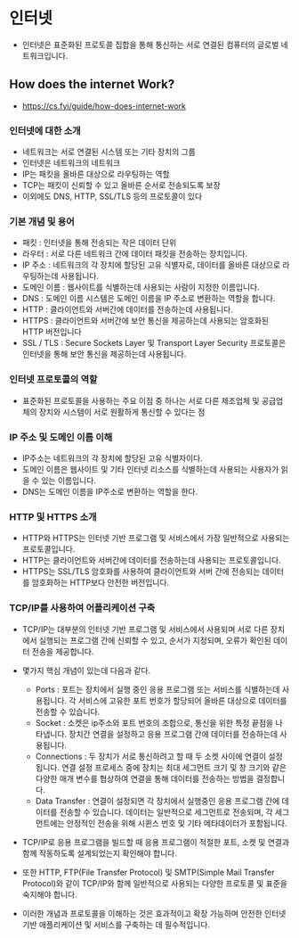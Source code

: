 # 인터넷
- 인터넷은 표준화된 프로토콜 집합을 통해 통신하는 서로 연결된 컴퓨터의 글로벌 네트워크입니다.

## How does the internet Work?
- https://cs.fyi/guide/how-does-internet-work

### 인터넷에 대한 소개
- 네트워크는 서로 연결된 시스템 또는 기타 장치의 그룹
- 인터넷은 네트워크의 네트워크
- IP는 패킷을 올바른 대상으로 라우팅하는 역할
- TCP는 패킷이 신뢰할 수 있고 올바른 순서로 전송되도록 보장
- 이외에도 DNS, HTTP, SSL/TLS 등의 프로토콜이 있다

### 기본 개념 및 용어
- 패킷 : 인터넷을 통해 전송되는 작은 데이터 단위
- 라우터 : 서로 다른 네트워크 간에 데이터 패킷을 전송하는 장치입니다.
- IP 주소 : 네트워크의 각 장치에 할당된 고유 식별자로, 데이터를 올바른 대상으로 라우팅하는데 사용됩니다.
- 도메인 이름 : 웹사이트를 식별하는데 사용되는 사람이 지정한 이름입니다.
- DNS : 도메인 이름 시스템은 도메인 이름을 IP 주소로 변환하는 역할을 합니다.
- HTTP : 클라이언트와 서버간에 데이터를 전송하는데 사용됩니다.
- HTTPS : 클라이언트와 서버간에 보안 통신을 제공하는데 사용되는 암호화된 HTTP 버전입니다
- SSL / TLS : Secure Sockets Layer 및 Transport Layer Security 프로토콜은 인터넷을 통해 보안 통신을 제공하는데 사용됩니다.

### 인터넷 프로토콜의 역할
- 표준화된 프로토콜을 사용하는 주요 이점 중 하나는 서로 다른 제조업체 및 공급업체의 장치와 시스템이 서로 원활하게 통신할 수 있다는 점

### IP 주소 및 도메인 이름 이해
- IP주소는 네트워크의 각 장치에 할당된 고유 식별자이다.
- 도메인 이름은 웹사이트 및 기타 인터넷 리소스를 식별하는데 사용되는 사용자가 읽을 수 있는 이름입니다.
- DNS는 도메인 이름을 IP주소로 변환하는 역할을 한다.

### HTTP 및 HTTPS 소개
- HTTP와 HTTPS는 인터넷 기반 프로그램 및 서비스에서 가장 일반적으로 사용되는 프로토콜입니다.
- HTTP는 클라이언트와 서버간에 데이터를 전송하는데 사용되는 프로토콜입니다. 
- HTTPS는 SSL/TLS 암호화를 사용하여 클라이언트와 서버 간에 전송되는 데이터를 암호화하는 HTTP보다 안전한 버전입니다.

### TCP/IP를 사용하여 어플리케이션 구축
- TCP/IP는 대부분의 인터넷 기반 프로그램 및 서비스에서 사용되며 서로 다른 장치에서 실행되는 프로그램 간에 신뢰할 수 있고, 순서가 지정되며, 오류가 확인된 데이터 전송을 제공합니다.
- 몇가지 핵심 개념이 있는데 다음과 같다.
    - Ports :  포트는 장치에서 실행 중인 응용 프로그램 또는 서비스를 식별하는데 사용됩니다. 각 서비스에 고유한 포트 번호가 할당되어 올바른 대상으로 데이터를 전송할 수 있습니다.
    - Socket : 소켓은 ip주소와 포트 번호의 조합으로, 통신을 위한 특정 끝점을 나타냅니다. 장치간 연결을 설정하고 응용 프로그램 간에 데이터를 전송하는데 사용됩니다.
    - Connections : 두 장치가 서로 통신하려고 할 때 두 소켓 사이에 연결이 설정됩니다. 연결 설정 프로세스 중에 장치는 최대 세그먼트 크기 및 창 크기와 같은 다양한 매개 변수를 협상하여 연결을 통해 데이터를 전송하는 방법을 결정합니다.
    - Data Transfer : 연결이 설정되면 각 장치에서 실행중인 응용 프로그램 간에 데이터를 전송할 수 있습니다. 데이터는 일반적으로 세그먼트로 전송되며, 각 세그먼트에는 안정적인 전송을 위해 시퀸스 번호 및 기타 메타데이터가 포함됩니다.

- TCP/IP로 응용 프로그램을 빌드할 때 응용 프로그램이 적절한 포트, 소켓 및 연결과 함께 작동하도록 설계되었는지 확인해야 합니다.
- 또한 HTTP, FTP(File Transfer Protocol) 및 SMTP(Simple Mail Transfer Protocol)와 같이 TCP/IP와 함께 일반적으로 사용되는 다양한 프로토콜 및 표준을 숙지해야 합니다.
- 이러한 개념과 프로토콜을 이해하는 것은 효과적이고 확장 가능하며 안전한 인터넷 기반 애플리케이션 및 서비스를 구축하는 데 필수적입니다.